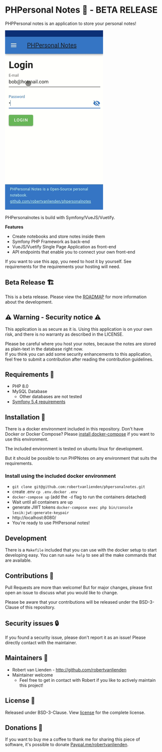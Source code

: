 # PHPersonal Notes 📓 - BETA RELEASE
PHPPersonal notes is an application to store your personal notes!

![screenshot](screenshots/001.gif)

PHPersonalnotes is build with Symfony/VueJS/Vuetify.

**Features**
* Create notebooks and store notes inside them
* Symfony PHP Framework as back-end
* VueJS/Vuetify Single Page Application as front-end
* API endpoints that enable you to connect your own front-end

If you want to use this app, you need to host it by yourself.
See requirements for the requirements your hosting will need.

## Beta Release 🏗
This is a beta release. Please view the [ROADMAP](ROADMAP.md) for more information about the development.

## ⚠ Warning - Security notice ⚠
This application is as secure as it is. Using this application is on your own risk, and there is no warranty as described 
in the LICENSE.

Please be careful where you host your notes, because the notes are stored as plain-text in the database right now.\
If you think you can add some security enhancements to this application, feel free to submit a contribution after reading the contribution guidelines.

## Requirements 🧰
* PHP 8.0
* MySQL Database
  * Other databases are not tested
* [Symfony 5.4 requirements](https://symfony.com/doc/current/setup.html#technical-requirements)

## Installation 💽
There is a docker environment included in this repository.
Don't have Docker or Docker Compose? Please [install docker-compose](https://docs.docker.com/compose/install/) if you want to use this environment.

The included environment is tested on ubuntu linux for development.

But it should be possible to run PHPNotes on any environment that suits the requirements.

### Install using the included docker environment
* `git clone git@github.com:robertvanlienden/phpersonalnotes.git`
* create .env `cp .env.docker .env`
* `docker-compose up` (add the `-d` flag to run the containers detached)
* Wait until all containers are up
* generate JWT tokens `docker-compose exec php bin/console lexik:jwt:generate-keypair`
* http://localhost:8080/
* You're ready to use PHPersonal notes!

## Development
There is a `Makefile` included that you can use with the docker setup to start developing easy.
You can run `make help` to see all the make commands that are available.

## Contributions 👯
Pull Requests are more than welcome!
But for major changes, please first open an issue to discuss what you would like to change.

Please be aware that your contributions will be released under the BSD-3-Clause of this repository.

## Security issues 🔒
If you found a security issue, please don't report it as an issue!
Please directly contact with the maintainer.

## Maintainers 👷
* Robert van Lienden -  http://github.com/robertvanlienden
* Maintainer welcome
  * Feel free to get in contact with Robert if you like to actively maintain this project!

## License 📰
Released under BSD-3-Clause.
View [license](LICENSE) for the complete license.

## Donations 💸
If you want to buy me a coffee to thank me for sharing this piece of software,
it's possible to donate [Paypal.me/robertvanlienden](https://paypal.me/robertvanlienden).
